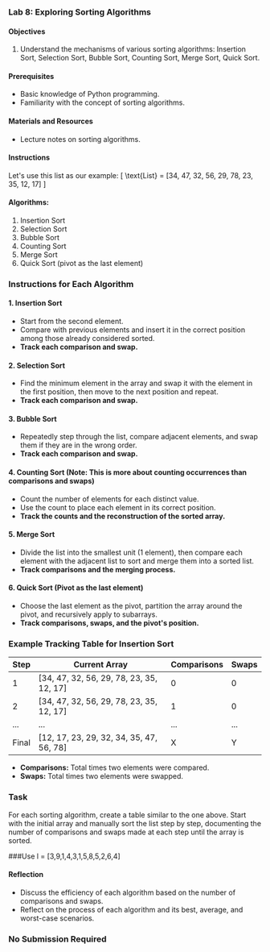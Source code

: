 ### Lab 8: Exploring Sorting Algorithms

#### Objectives
1. Understand the mechanisms of various sorting algorithms: Insertion Sort, Selection Sort, Bubble Sort, Counting Sort, Merge Sort, Quick Sort.

#### Prerequisites
- Basic knowledge of Python programming.
- Familiarity with the concept of sorting algorithms.

#### Materials and Resources
- Lecture notes on sorting algorithms.

#### Instructions

Let's use this list as our example:
\[ \text{List} = [34, 47, 32, 56, 29, 78, 23, 35, 12, 17] \]

#### Algorithms:
1. Insertion Sort
2. Selection Sort
3. Bubble Sort
4. Counting Sort
5. Merge Sort
6. Quick Sort (pivot as the last element)

### Instructions for Each Algorithm

#### 1. Insertion Sort
- Start from the second element.
- Compare with previous elements and insert it in the correct position among those already considered sorted.
- **Track each comparison and swap.**

#### 2. Selection Sort
- Find the minimum element in the array and swap it with the element in the first position, then move to the next position and repeat.
- **Track each comparison and swap.**

#### 3. Bubble Sort
- Repeatedly step through the list, compare adjacent elements, and swap them if they are in the wrong order.
- **Track each comparison and swap.**

#### 4. Counting Sort (Note: This is more about counting occurrences than comparisons and swaps)
- Count the number of elements for each distinct value.
- Use the count to place each element in its correct position.
- **Track the counts and the reconstruction of the sorted array.**

#### 5. Merge Sort
- Divide the list into the smallest unit (1 element), then compare each element with the adjacent list to sort and merge them into a sorted list.
- **Track comparisons and the merging process.**

#### 6. Quick Sort (Pivot as the last element)
- Choose the last element as the pivot, partition the array around the pivot, and recursively apply to subarrays.
- **Track comparisons, swaps, and the pivot's position.**

### Example Tracking Table for Insertion Sort

| Step | Current Array | Comparisons | Swaps |
|------|---------------|-------------|-------|
| 1    | [34, 47, 32, 56, 29, 78, 23, 35, 12, 17] | 0 | 0 |
| 2    | [34, 47, 32, 56, 29, 78, 23, 35, 12, 17] | 1 | 0 |
| ...  | ... | ... | ... |
| Final| [12, 17, 23, 29, 32, 34, 35, 47, 56, 78] | X | Y |

- **Comparisons:** Total times two elements were compared.
- **Swaps:** Total times two elements were swapped.

### Task
For each sorting algorithm, create a table similar to the one above. Start with the initial array and manually sort the list step by step, documenting the number of comparisons and swaps made at each step until the array is sorted.

###Use l = [3,9,1,4,3,1,5,8,5,2,6,4]

#### Reflection
- Discuss the efficiency of each algorithm based on the number of comparisons and swaps.
- Reflect on the process of each algorithm and its best, average, and worst-case scenarios.

### No Submission Required